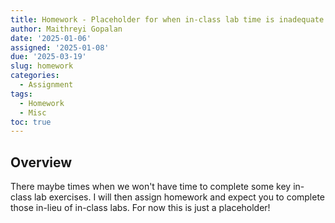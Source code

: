 ```yaml
---
title: Homework - Placeholder for when in-class lab time is inadequate
author: Maithreyi Gopalan
date: '2025-01-06'
assigned: '2025-01-08'
due: '2025-03-19'
slug: homework
categories:
  - Assignment
tags:
  - Homework
  - Misc 
toc: true
---
```




## Overview 

There maybe times when we won't have time to complete some key in-class lab exercises. I will then assign homework and expect you to complete those in-lieu of in-class labs. For now this is just a placeholder! 
